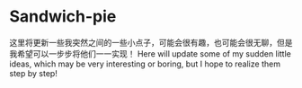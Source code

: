 # Sandwich-pie
这里将更新一些我突然之间的一些小点子，可能会很有趣，也可能会很无聊，但是我希望可以一步步将他们一一实现！
Here will update some of my sudden little ideas, which may be very interesting or boring, but I hope to realize them step by step!
